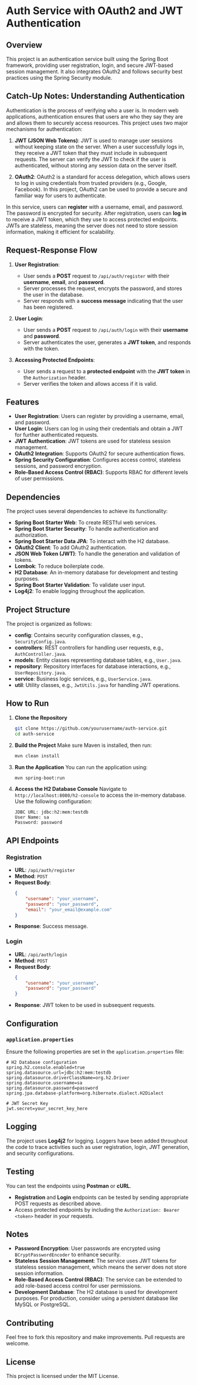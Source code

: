 # Auth Service with OAuth2 and JWT Authentication

## Overview
This project is an authentication service built using the Spring Boot framework, providing user registration, login, and secure JWT-based session management. It also integrates OAuth2 and follows security best practices using the Spring Security module.

## Catch-Up Notes: Understanding Authentication
Authentication is the process of verifying who a user is. In modern web applications, authentication ensures that users are who they say they are and allows them to securely access resources. This project uses two major mechanisms for authentication:

1. **JWT (JSON Web Tokens)**: JWT is used to manage user sessions without keeping state on the server. When a user successfully logs in, they receive a JWT token that they must include in subsequent requests. The server can verify the JWT to check if the user is authenticated, without storing any session data on the server itself.

2. **OAuth2**: OAuth2 is a standard for access delegation, which allows users to log in using credentials from trusted providers (e.g., Google, Facebook). In this project, OAuth2 can be used to provide a secure and familiar way for users to authenticate.

In this service, users can **register** with a username, email, and password. The password is encrypted for security. After registration, users can **log in** to receive a JWT token, which they use to access protected endpoints. JWTs are stateless, meaning the server does not need to store session information, making it efficient for scalability.

## Request-Response Flow
1. **User Registration**:
   - User sends a **POST** request to `/api/auth/register` with their **username**, **email**, and **password**.
   - Server processes the request, encrypts the password, and stores the user in the database.
   - Server responds with a **success message** indicating that the user has been registered.

2. **User Login**:
   - User sends a **POST** request to `/api/auth/login` with their **username** and **password**.
   - Server authenticates the user, generates a **JWT token**, and responds with the token.

3. **Accessing Protected Endpoints**:
   - User sends a request to a **protected endpoint** with the **JWT token** in the `Authorization` header.
   - Server verifies the token and allows access if it is valid.

## Features
- **User Registration**: Users can register by providing a username, email, and password.
- **User Login**: Users can log in using their credentials and obtain a JWT for further authenticated requests.
- **JWT Authentication**: JWT tokens are used for stateless session management.
- **OAuth2 Integration**: Supports OAuth2 for secure authentication flows.
- **Spring Security Configuration**: Configures access control, stateless sessions, and password encryption.
- **Role-Based Access Control (RBAC)**: Supports RBAC for different levels of user permissions.

## Dependencies
The project uses several dependencies to achieve its functionality:

- **Spring Boot Starter Web**: To create RESTful web services.
- **Spring Boot Starter Security**: To handle authentication and authorization.
- **Spring Boot Starter Data JPA**: To interact with the H2 database.
- **OAuth2 Client**: To add OAuth2 authentication.
- **JSON Web Token (JWT)**: To handle the generation and validation of tokens.
- **Lombok**: To reduce boilerplate code.
- **H2 Database**: An in-memory database for development and testing purposes.
- **Spring Boot Starter Validation**: To validate user input.
- **Log4j2**: To enable logging throughout the application.

## Project Structure
The project is organized as follows:

- **config**: Contains security configuration classes, e.g., `SecurityConfig.java`.
- **controllers**: REST controllers for handling user requests, e.g., `AuthController.java`.
- **models**: Entity classes representing database tables, e.g., `User.java`.
- **repository**: Repository interfaces for database interactions, e.g., `UserRepository.java`.
- **service**: Business logic services, e.g., `UserService.java`.
- **util**: Utility classes, e.g., `JwtUtils.java` for handling JWT operations.

## How to Run

1. **Clone the Repository**
   ```bash
   git clone https://github.com/yourusername/auth-service.git
   cd auth-service
   ```

2. **Build the Project**
   Make sure Maven is installed, then run:
   ```bash
   mvn clean install
   ```

3. **Run the Application**
   You can run the application using:
   ```bash
   mvn spring-boot:run
   ```

4. **Access the H2 Database Console**
   Navigate to `http://localhost:8080/h2-console` to access the in-memory database. Use the following configuration:
   ```
   JDBC URL: jdbc:h2:mem:testdb
   User Name: sa
   Password: password
   ```

## API Endpoints

### Registration
- **URL**: `/api/auth/register`
- **Method**: `POST`
- **Request Body**:
  ```json
  {
      "username": "your_username",
      "password": "your_password",
      "email": "your_email@example.com"
  }
  ```
- **Response**: Success message.

### Login
- **URL**: `/api/auth/login`
- **Method**: `POST`
- **Request Body**:
  ```json
  {
      "username": "your_username",
      "password": "your_password"
  }
  ```
- **Response**: JWT token to be used in subsequent requests.

## Configuration

### `application.properties`
Ensure the following properties are set in the `application.properties` file:

```properties
# H2 Database configuration
spring.h2.console.enabled=true
spring.datasource.url=jdbc:h2:mem:testdb
spring.datasource.driverClassName=org.h2.Driver
spring.datasource.username=sa
spring.datasource.password=password
spring.jpa.database-platform=org.hibernate.dialect.H2Dialect

# JWT Secret Key
jwt.secret=your_secret_key_here
```

## Logging
The project uses **Log4j2** for logging. Loggers have been added throughout the code to trace activities such as user registration, login, JWT generation, and security configurations.

## Testing
You can test the endpoints using **Postman** or **cURL**.
- **Registration** and **Login** endpoints can be tested by sending appropriate POST requests as described above.
- Access protected endpoints by including the `Authorization: Bearer <token>` header in your requests.

## Notes
- **Password Encryption**: User passwords are encrypted using `BCryptPasswordEncoder` to enhance security.
- **Stateless Session Management**: The service uses JWT tokens for stateless session management, which means the server does not store session information.
- **Role-Based Access Control (RBAC)**: The service can be extended to add role-based access control for user permissions.
- **Development Database**: The H2 database is used for development purposes. For production, consider using a persistent database like MySQL or PostgreSQL.

## Contributing
Feel free to fork this repository and make improvements. Pull requests are welcome.

## License
This project is licensed under the MIT License.
